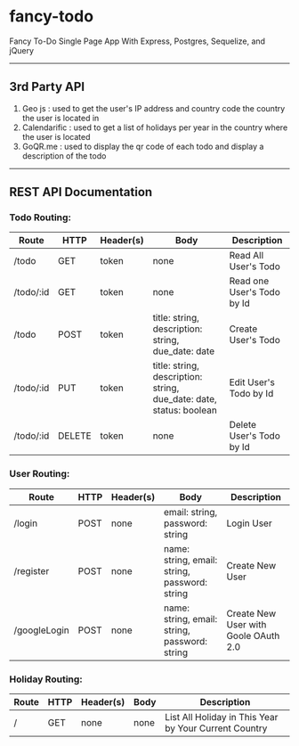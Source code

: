 # fancy-todo

Fancy To-Do Single Page App With Express, Postgres, Sequelize, and jQuery
___________
## 3rd Party API
1. Geo js : used to get the user's IP address and country code the country the user is located in
2. Calendarific : used to get a list of holidays per year in the country where the user is located
3. GoQR.me : used to display the qr code of each todo and display a description of the todo
___________

## REST API Documentation

### Todo Routing:

Route | HTTP | Header(s) | Body | Description
--- | --- | --- | --- | ---
/todo | GET | token | none | Read All User's Todo
/todo/:id | GET | token | none | Read one User's Todo by Id
/todo | POST | token | title: string, description: string, due_date: date | Create User's Todo
/todo/:id | PUT | token | title: string, description: string, due_date: date, status: boolean | Edit User's Todo by Id
/todo/:id | DELETE | token | none | Delete User's Todo by Id

### User Routing:

Route | HTTP | Header(s) | Body | Description
--- | --- | --- | --- | ---
/login | POST | none | email: string, password: string | Login User
/register | POST | none | name: string, email: string, password: string | Create New User
/googleLogin | POST | none | name: string, email: string, password: string | Create New User with Goole OAuth 2.0

### Holiday Routing:
Route | HTTP | Header(s) | Body | Description
--- | --- | --- | --- | ---
/ | GET | none | none | List All Holiday in This Year by Your Current Country
